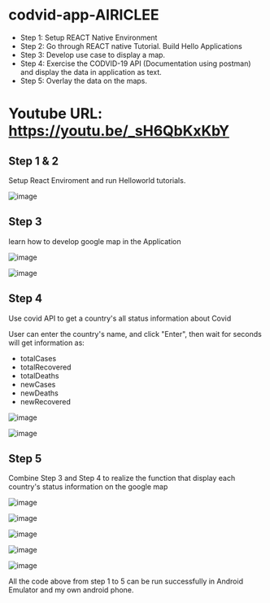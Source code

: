 # codvid-app-AIRICLEE
- Step 1:  Setup REACT Native Environment
- Step 2:  Go through REACT native Tutorial. Build Hello Applications
- Step 3:  Develop use case to display a map.
- Step 4:  Exercise the CODVID-19 API (Documentation using postman) and display the data in application as text. 
- Step 5:  Overlay the data on the maps.

# Youtube URL: https://youtu.be/_sH6QbKxKbY #


## Step 1 & 2
Setup React Enviroment and run Helloworld tutorials.

![image](https://github.com/BUEC500C1/codvid-app-AIRICLEE/blob/master/Step1%262/helloworld.png)


## Step 3
learn how to develop google map in the Application

![image](https://github.com/BUEC500C1/codvid-app-AIRICLEE/blob/master/Step3/map01.png)

![image](https://github.com/BUEC500C1/codvid-app-AIRICLEE/blob/master/Step3/map02.png)

## Step 4
Use covid API to get a country's all status information about Covid

User can enter the country's name, and click "Enter", then wait for seconds will get information as:

- totalCases 
- totalRecovered
- totalDeaths
- newCases
- newDeaths
- newRecovered

![image](https://github.com/BUEC500C1/codvid-app-AIRICLEE/blob/master/Step4/info_01.png)

![image](https://github.com/BUEC500C1/codvid-app-AIRICLEE/blob/master/Step4/info_02.png)

## Step 5
Combine Step 3 and Step 4 to realize the function that display each country's status information on the google map

![image](https://github.com/BUEC500C1/codvid-app-AIRICLEE/blob/master/Step5/res01.png)

![image](https://github.com/BUEC500C1/codvid-app-AIRICLEE/blob/master/Step5/res02.png)

![image](https://github.com/BUEC500C1/codvid-app-AIRICLEE/blob/master/Step5/res03.png)

![image](https://github.com/BUEC500C1/codvid-app-AIRICLEE/blob/master/Step5/res04.png)

![image](https://github.com/BUEC500C1/codvid-app-AIRICLEE/blob/master/Step5/res05.png)

All the code above from step 1 to 5 can be run successfully in Android Emulator and my own android phone.

